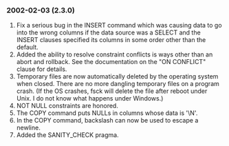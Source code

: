 ### 2002\-02\-03 (2\.3\.0\)

1. Fix a serious bug in the INSERT command which was causing data to go
 into the wrong columns if the data source was a SELECT and the INSERT
 clauses specified its columns in some order other than the default.
2. Added the ability to resolve constraint conflicts is ways other than
 an abort and rollback. See the documentation on the "ON CONFLICT"
 clause for details.
3. Temporary files are now automatically deleted by the operating system
 when closed. There are no more dangling temporary files on a program
 crash. (If the OS crashes, fsck will delete the file after reboot
 under Unix. I do not know what happens under Windows.)
4. NOT NULL constraints are honored.
5. The COPY command puts NULLs in columns whose data is '\\N'.
6. In the COPY command, backslash can now be used to escape a newline.
7. Added the SANITY\_CHECK pragma.




